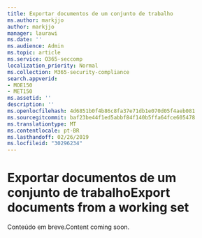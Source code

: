 ```yaml
---
title: Exportar documentos de um conjunto de trabalho
ms.author: markjjo
author: markjjo
manager: laurawi
ms.date: ''
ms.audience: Admin
ms.topic: article
ms.service: O365-seccomp
localization_priority: Normal
ms.collection: M365-security-compliance
search.appverid:
- MOE150
- MET150
ms.assetid: ''
description: ''
ms.openlocfilehash: 4d6851b0f4b86c8fa37e71db1e070d05f4aeb081
ms.sourcegitcommit: baf23be44f1ed5abbf84f140b5ffa64fce605478
ms.translationtype: MT
ms.contentlocale: pt-BR
ms.lasthandoff: 02/26/2019
ms.locfileid: "30296234"
---
```

# <a name="export-documents-from-a-working-set"></a><span data-ttu-id="9c0a4-102">Exportar documentos de um conjunto de trabalho</span><span class="sxs-lookup"><span data-stu-id="9c0a4-102">Export documents from a working set</span></span>

<span data-ttu-id="9c0a4-103">Conteúdo em breve.</span><span class="sxs-lookup"><span data-stu-id="9c0a4-103">Content coming soon.</span></span>